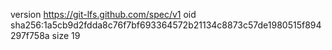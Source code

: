 version https://git-lfs.github.com/spec/v1
oid sha256:1a5cb9d2fdda8c76f7bf693364572b21134c8873c57de1980515f894297f758a
size 19
